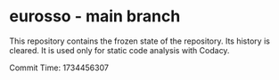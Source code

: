 # eurosso - main branch

This repository contains the frozen state of the repository.
Its history is cleared. It is used only for static code
analysis with Codacy.

Commit Time: 1734456307